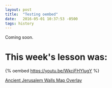 ```yaml
---
layout: post
title:  "Testing oembed"
date:   2016-05-01 10:37:53 -0500
tags: history
---
```


Coming soon.

# This week's lesson was:

{% oembed https://youtu.be/WkcjFHYIugY %}

<a class="embedly-card" href="https://www.google.com/maps/d/u/0/embed?hl=en&mid=1o8YkF3ltFMkusAIOCEroqRlTon8">Ancient Jerusalem Walls Map Overlay</a> 